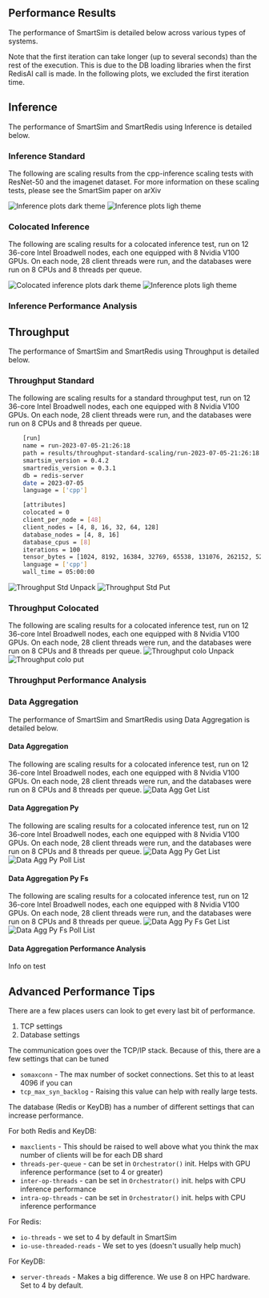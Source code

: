 ## Performance Results

The performance of SmartSim is detailed below across various types of systems.

Note that the first iteration can take longer (up to several seconds) than the rest of the execution. This
is due to the DB loading libraries when the first RedisAI call is made. In the following plots, we excluded
the first iteration time.

## Inference

The performance of SmartSim and SmartRedis using Inference is detailed below.

### Inference Standard

The following are scaling results from the cpp-inference scaling tests with ResNet-50
and the imagenet dataset. For more information on these scaling tests, please see
the SmartSim paper on arXiv

![Inference plots dark theme](/figures/all_in_one_violin_dark.png#gh-dark-mode-only "Standard inference")
![Inference plots ligh theme](/figures/all_in_one_violin_light.png#gh-light-mode-only "Standard inference")

### Colocated Inference

The following are scaling results for a colocated inference test, run on 12 36-core Intel Broadwell nodes,
each one equipped with 8 Nvidia V100 GPUs. On each node, 28 client threads were run, and the databases
were run on 8 CPUs and 8 threads per queue. 

![Colocated inference plots dark theme](/figures/colo_dark.png "Colocated inference")
![Inference plots ligh theme](/figures/colo_light.png "Colocated inference")

### Inference Performance Analysis

## Throughput

The performance of SmartSim and SmartRedis using Throughput is detailed below.

### Throughput Standard
The following are scaling results for a standard throughput test, run on 12 36-core Intel Broadwell nodes,
each one equipped with 8 Nvidia V100 GPUs. On each node, 28 client threads were run, and the databases
were run on 8 CPUs and 8 threads per queue. 

```bash
    [run]
    name = run-2023-07-05-21:26:18
    path = results/throughput-standard-scaling/run-2023-07-05-21:26:18
    smartsim_version = 0.4.2
    smartredis_version = 0.3.1
    db = redis-server
    date = 2023-07-05
    language = ['cpp']

    [attributes]
    colocated = 0
    client_per_node = [48]
    client_nodes = [4, 8, 16, 32, 64, 128]
    database_nodes = [4, 8, 16]
    database_cpus = [8]
    iterations = 100
    tensor_bytes = [1024, 8192, 16384, 32769, 65538, 131076, 262152, 524304, 1024000]
    language = ['cpp']
    wall_time = 05:00:00
```
![Throughput Std Unpack](/figures/unpack_tensor_thro_std.png "Throughput Standard")
![Throughput Std Put](/figures/put_tensor_thro_std.png "Throughput Standard")

### Throughput Colocated
The following are scaling results for a colocated inference test, run on 12 36-core Intel Broadwell nodes,
each one equipped with 8 Nvidia V100 GPUs. On each node, 28 client threads were run, and the databases
were run on 8 CPUs and 8 threads per queue. 
![Throughput colo Unpack](/figures/unpack_tensor_thro_colo.png "Colocated Throughput")
![Throughput colo put](/figures/put_tensor_thro_colo.png "Colocated Throughput")

### Throughput Performance Analysis

### Data Aggregation

The performance of SmartSim and SmartRedis using Data Aggregation is detailed below.

#### Data Aggregation
The following are scaling results for a colocated inference test, run on 12 36-core Intel Broadwell nodes,
each one equipped with 8 Nvidia V100 GPUs. On each node, 28 client threads were run, and the databases
were run on 8 CPUs and 8 threads per queue. 
![Data Agg Get List](/figures/get_list_data_agg.png "Data Aggregation Standard")

#### Data Aggregation Py
The following are scaling results for a colocated inference test, run on 12 36-core Intel Broadwell nodes,
each one equipped with 8 Nvidia V100 GPUs. On each node, 28 client threads were run, and the databases
were run on 8 CPUs and 8 threads per queue. 
![Data Agg Py Get List](/figures/get_list_data_agg_py.png "Data Aggregation Py Standard")
![Data Agg Py Poll List](/figures/poll_list_data_agg_py.png "Data Aggregation Py Standard")

#### Data Aggregation Py Fs
The following are scaling results for a colocated inference test, run on 12 36-core Intel Broadwell nodes,
each one equipped with 8 Nvidia V100 GPUs. On each node, 28 client threads were run, and the databases
were run on 8 CPUs and 8 threads per queue. 
![Data Agg Py Fs Get List](/figures/get_list_data_agg_fs.png "Data Aggregation Py Fs Standard")
![Data Agg Py Fs Poll List](/figures/poll_list_data_agg_fs.png "Data Aggregation Py Fs Standard")

#### Data Aggregation Performance Analysis

Info on test

## Advanced Performance Tips

There are a few places users can look to get every last bit of performance.

 1. TCP settings
 2. Database settings

The communication goes over the TCP/IP stack. Because of this, there are
a few settings that can be tuned

 - ``somaxconn`` - The max number of socket connections. Set this to at least 4096 if you can
 - ``tcp_max_syn_backlog`` - Raising this value can help with really large tests.

The database (Redis or KeyDB) has a number of different settings that can increase
performance.

For both Redis and KeyDB:
  - ``maxclients`` - This should be raised to well above what you think the max number of clients will be for each DB shard
  - ``threads-per-queue`` - can be set in ``Orchestrator()`` init. Helps with GPU inference performance (set to 4 or greater)
  - ``inter-op-threads`` - can be set in ``Orchestrator()`` init. helps with CPU inference performance
  - ``intra-op-threads`` - can be set in ``Orchestrator()`` init. helps with CPU inference performance

For Redis:
  - ``io-threads`` - we set to 4 by default in SmartSim
  - ``io-use-threaded-reads`` - We set to yes (doesn't usually help much)

For KeyDB:
  - ``server-threads`` - Makes a big difference. We use 8 on HPC hardware. Set to 4 by default.

